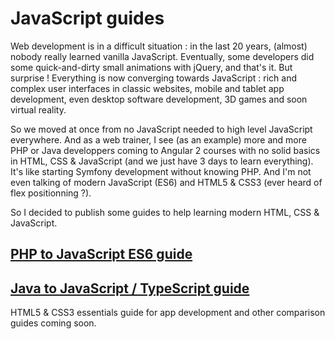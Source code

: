 # JavaScript guides

Web development is in a difficult situation : in the last 20 years, (almost) nobody really learned vanilla JavaScript. Eventually, some developers did some quick-and-dirty small animations with jQuery, and that's it. But surprise ! Everything is now converging towards JavaScript : rich and complex user interfaces in classic websites, mobile and tablet app development, even desktop software development, 3D games and soon virtual reality.

So we moved at once from no JavaScript needed to high level JavaScript everywhere. And as a web trainer, I see (as an example) more and more PHP or Java developpers coming to Angular 2 courses with no solid basics in HTML, CSS & JavaScript (and we just have 3 days to learn everything). It's like starting Symfony development without knowing PHP. And I'm not even talking of modern JavaScript (ES6) and HTML5 & CSS3 (ever heard of flex positionning ?).

So I decided to publish some guides to help learning modern HTML, CSS & JavaScript.

## [PHP to JavaScript ES6 guide](https://cyrilletuzi.github.io/javascript-guides/php-to-javascript.html)

## [Java to JavaScript / TypeScript guide](https://cyrilletuzi.github.io/javascript-guides/java-to-typescript.html)

HTML5 & CSS3 essentials guide for app development and other comparison guides coming soon.
